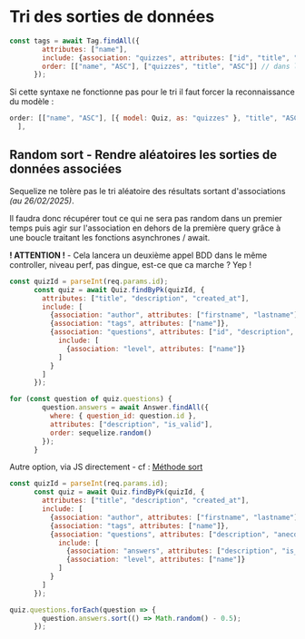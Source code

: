 # Tri des sorties de données

```js
const tags = await Tag.findAll({
        attributes: ["name"],
        include: {association: "quizzes", attributes: ["id", "title", "description"]},
        order: [["name", "ASC"], ["quizzes", "title", "ASC"]] // dans l'ordre, le tri pour les tag, ensuite l'appel de la table associée via son alias directement et le système de tri souhaité
      });
```

Si cette syntaxe ne fonctionne pas pour le tri il faut forcer la reconnaissance du modèle :
```js
order: [["name", "ASC"], [{ model: Quiz, as: "quizzes" }, "title", "ASC"] 
  ],
```

## Random sort - Rendre aléatoires les sorties de données associées

Sequelize ne tolère pas le tri aléatoire des résultats sortant d'associations *(au 26/02/2025)*.

Il faudra donc récupérer tout ce qui ne sera pas random dans un premier temps puis agir sur l'association en dehors de la première query grâce à une boucle traitant les fonctions asynchrones / await.

**! ATTENTION !** - Cela lancera un deuxième appel BDD dans le même controller, niveau perf, pas dingue, est-ce que ca marche ? Yep !
```js
const quizId = parseInt(req.params.id);
      const quiz = await Quiz.findByPk(quizId, {
        attributes: ["title", "description", "created_at"],
        include: [
          {association: "author", attributes: ["firstname", "lastname"]},
          {association: "tags", attributes: ["name"]},
          {association: "questions", attributes: ["id", "description", "anecdote", "wiki"],
            include: [
              {association: "level", attributes: ["name"]}
            ]
          }
        ]
      });

for (const question of quiz.questions) {
        question.answers = await Answer.findAll({
          where: { question_id: question.id },
          attributes: ["description", "is_valid"],
          order: sequelize.random()
        });
      }
```

Autre option, via JS directement - cf : [Méthode sort](https://github.com/BaptisteLize/CheatSheet_BaptisteLize/blob/df223f9744205c23a472affe53eba17de0abbc70/objets-methodes/sort.md)

```js
const quizId = parseInt(req.params.id);
      const quiz = await Quiz.findByPk(quizId, {
        attributes: ["title", "description", "created_at"],
        include: [
          {association: "author", attributes: ["firstname", "lastname"]},
          {association: "tags", attributes: ["name"]},
          {association: "questions", attributes: ["description", "anecdote", "wiki"],
            include: [
              {association: "answers", attributes: ["description", "is_valid"]},
              {association: "level", attributes: ["name"]}
            ]
          }
        ]
      });

quiz.questions.forEach(question => {
        question.answers.sort(() => Math.random() - 0.5);
      });
```

